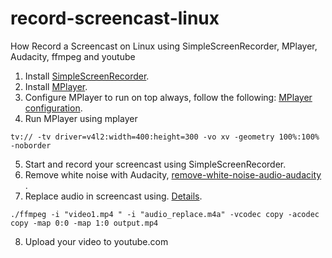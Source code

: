 # record-screencast-linux
How Record a Screencast on Linux using SimpleScreenRecorder, MPlayer, Audacity, ffmpeg and youtube

1. Install [SimpleScreenRecorder](https://tecadmin.net/install-simple-screen-recorder-on-ubuntu-linuxmint/).
2. Install [MPlayer](https://itsfoss.com/mplayer/).
3. Configure MPlayer to run on top always, follow the following: [MPlayer configuration](https://ubuntuforums.org/archive/index.php/t-77329.html).
4. Run MPlayer using mplayer 
```
tv:// -tv driver=v4l2:width=400:height=300 -vo xv -geometry 100%:100% -noborder
```
5. Start and record your screencast using SimpleScreenRecorder.
6. Remove white noise with Audacity, [remove-white-noise-audio-audacity](https://www.maketecheasier.com/remove-white-noise-audio-audacity/) .
7. Replace audio in screencast using. [Details](https://superuser.com/questions/1116326/replace-audio-sync-save-all-to-a-new-video-file-vlc). 
```
./ffmpeg -i "video1.mp4 " -i "audio_replace.m4a" -vcodec copy -acodec copy -map 0:0 -map 1:0 output.mp4
```

8. Upload your video to youtube.com
